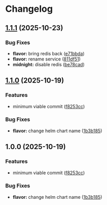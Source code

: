 # Changelog

## [1.1.1](https://github.com/hackclub/helm/compare/flavor-adventure-v1.1.0...flavor-adventure-v1.1.1) (2025-10-23)


### Bug Fixes

* **flavor:** bring redis back ([e71bbda](https://github.com/hackclub/helm/commit/e71bbda1161e5aa202255d6783bd76e003056821))
* **flavor:** rename service ([811df51](https://github.com/hackclub/helm/commit/811df51325e298876b716c7c96efa12831467053))
* **midnight:** disable redis ([be78cad](https://github.com/hackclub/helm/commit/be78cad784b94af3cbbfad82bd18c9bf7998d845))

## [1.1.0](https://github.com/hackclub/helm/compare/flavor-adventure-v1.0.0...flavor-adventure-v1.1.0) (2025-10-19)


### Features

* minimum viable commit ([f8253cc](https://github.com/hackclub/helm/commit/f8253ccfbc8f46dbb033a835c8b5e44800416c4c))


### Bug Fixes

* **flavor:** change helm chart name ([1b3b185](https://github.com/hackclub/helm/commit/1b3b1850d2238cb3e0a6d55dda82900326b26b8b))

## 1.0.0 (2025-10-19)


### Features

* minimum viable commit ([f8253cc](https://github.com/hackclub/helm/commit/f8253ccfbc8f46dbb033a835c8b5e44800416c4c))


### Bug Fixes

* **flavor:** change helm chart name ([1b3b185](https://github.com/hackclub/helm/commit/1b3b1850d2238cb3e0a6d55dda82900326b26b8b))

